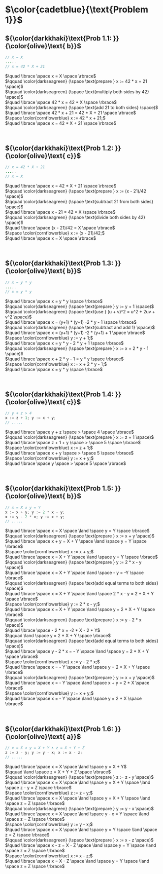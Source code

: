 # $\color{cadetblue}{\text{Problem 1}}$

## ${\color{darkkhaki}\text{Prob 1.1: }}{\color{olive}\text{ b}}$

```java
// x = X
.....
// x = 42 * X + 21
```

$\quad \lbrace \space x = X \space \rbrace$  
$\qquad \color{darkseagreen} (\space \text{prepare } x := 42 * x + 21 \space)$  
$\qquad \color{darkseagreen} (\space \text{multiply both sides by 42} \space)$  
$\quad \lbrace \space 42 * x = 42 * X \space \rbrace$  
$\qquad \color{darkseagreen} (\space \text{add 21 to both sides} \space)$  
$\quad \lbrace \space 42 * x + 21 = 42 * X + 21 \space \rbrace$  
$\space \color{cornflowerblue} x := 42 * x + 21;$  
$\quad \lbrace \space x = 42 * X + 21 \space \rbrace$  

&nbsp;

## ${\color{darkkhaki}\text{Prob 1.2: }}{\color{olive}\text{ c}}$

```java
// x = 42 * X + 21
.....
// x = X
```

$\quad \lbrace \space x = 42 * X + 21 \space \rbrace$  
$\qquad \color{darkseagreen} (\space \text{prepare } x := (x - 21)/42 \space)$  
$\qquad \color{darkseagreen} (\space \text{subtract 21 from both sides} \space)$  
$\quad \lbrace \space x - 21 = 42 * X \space \rbrace$  
$\qquad \color{darkseagreen} (\space \text{divide both sides by 42} \space)$  
$\quad \lbrace \space (x - 21)/42 = X \space \rbrace$  
$\space \color{cornflowerblue} x := (x - 21)/42;$  
$\quad \lbrace \space x = X \space \rbrace$  

&nbsp;

## ${\color{darkkhaki}\text{Prob 1.3: }}{\color{olive}\text{ b}}$

```java
// x = y * y
.....
// x = y * y
```

$\quad \lbrace \space x = y * y \space \rbrace$  
$\qquad \color{darkseagreen} (\space \text{prepare } y := y + 1 \space)$  
$\qquad \color{darkseagreen} (\space \text{use } (u + v)^2 = u^2 + 2uv + v^2 \space)$  
$\quad \lbrace \space x = (y+1) * (y+1) -2 * y - 1 \space \rbrace$  
$\qquad \color{darkseagreen} (\space \text{subtract and add 1} \space)$  
$\quad \lbrace \space x = (y+1) * (y+1) -2 * (y+1) + 1 \space \rbrace$  
$\space \color{cornflowerblue} y := y + 1;$  
$\quad \lbrace \space x = y * y - 2 * y + 1 \space \rbrace$  
$\qquad \color{darkseagreen} (\space \text{prepare } x := x + 2 * y - 1 \space)$  
$\quad \lbrace \space x + 2 * y - 1 = y * y \space \rbrace$  
$\space \color{cornflowerblue} x := x + 2 * y - 1;$  
$\quad \lbrace \space x = y * y \space \rbrace$  

&nbsp;

## ${\color{darkkhaki}\text{Prob 1.4: }}{\color{olive}\text{ c}}$

```java
// y + z > 4
x := z + 1; y := x + y;
// .....
```

$\quad \lbrace \space y + z \space > \space 4 \space \rbrace$  
$\qquad \color{darkseagreen} (\space \text{prepare } x := z + 1 \space)$  
$\quad \lbrace \space z + 1 + y \space > \space 5 \space \rbrace$  
$\space \color{cornflowerblue} x := z + 1;$  
$\quad \lbrace \space x + y \space > \space 5 \space \rbrace$  
$\space \color{cornflowerblue} y := x + y;$  
$\quad \lbrace \space y \space > \space 5 \space \rbrace$  

&nbsp;

## ${\color{darkkhaki}\text{Prob 1.5: }}{\color{olive}\text{ b}}$

```java
// x = X ∧ y = Y 
x := x + y; y := 2 * x - y;
x := y - 2 * x; y := x + y;
// .....
```

$\quad \lbrace \space x = X \space \land \space y = Y \space \rbrace$  
$\qquad \color{darkseagreen} (\space \text{prepare } x := x + y \space)$  
$\quad \lbrace \space x + y = X + Y \space \land \space y = Y \space \rbrace$  
$\space \color{cornflowerblue} x := x + y;$  
$\quad \lbrace \space x = X + Y \space \land \space y = Y \space \rbrace$  
$\qquad \color{darkseagreen} (\space \text{prepare } y := 2 * x - y \space)$  
$\quad \lbrace \space x = X + Y \space \land \space - y = -Y \space \rbrace$  
$\qquad \color{darkseagreen} (\space \text{add equal terms to both sides} \space)$  
$\quad \lbrace \space x = X + Y \space \land \space 2 * x - y = 2 * X + Y \space \rbrace$  
$\space \color{cornflowerblue} y := 2 * x - y;$  
$\quad \lbrace \space x = X + Y \space \land \space y = 2 * X + Y \space \rbrace$  
$\qquad \color{darkseagreen} (\space \text{prepare } x := y - 2 * x \space)$  
$\quad \lbrace \space - 2 * x = -2 * X - 2 * Y$  
$\qquad \land \space y = 2 * X + Y \space \rbrace$  
$\qquad \color{darkseagreen} (\space \text{add equal terms to both sides} \space)$  
$\quad \lbrace \space y - 2 * x = - Y \space \land \space y = 2 * X + Y \space \rbrace$  
$\space \color{cornflowerblue} x := y - 2 * x;$  
$\quad \lbrace \space x = - Y \space \land \space y = 2 * X + Y \space \rbrace$  
$\qquad \color{darkseagreen} (\space \text{prepare } y := x + y \space)$  
$\quad \lbrace \space x = - Y \space \land \space x + y = 2 * X \space \rbrace$  
$\space \color{cornflowerblue} y := x + y;$  
$\quad \lbrace \space x = - Y \space \land \space y = 2 * X \space \rbrace$  

&nbsp;

## ${\color{darkkhaki}\text{Prob 1.6: }}{\color{olive}\text{ a}}$

```java
// x = X ∧ y = X + Y ∧ z = X + Y + Z
z := z - y; y := y - x; x := x - z;
// .....
```

$\quad \lbrace \space x = X \space \land \space y = X + Y$  
$\qquad \land \space z = X + Y + Z \space \rbrace$  
$\qquad \color{darkseagreen} (\space \text{prepare } z := z - y \space)$  
$\quad \lbrace \space x = X \space \land \space y = X + Y \space \land \space z - y = Z \space \rbrace$  
$\space \color{cornflowerblue} z := z - y;$  
$\quad \lbrace \space x = X \space \land \space y = X + Y \space \land \space z = Z \space \rbrace$  
$\qquad \color{darkseagreen} (\space \text{prepare } y := y - x \space)$  
$\quad \lbrace \space x = X \space \land \space y - x = Y \space \land \space z = Z \space \rbrace$  
$\space \color{cornflowerblue} y := y - x;$  
$\quad \lbrace \space x = X \space \land \space y = Y \space \land \space z = Z \space \rbrace$  
$\qquad \color{darkseagreen} (\space \text{prepare } x := x - z \space)$  
$\quad \lbrace \space x - z = X - Z \space \land \space y = Y \space \land \space z = Z \space \rbrace$  
$\space \color{cornflowerblue} x := x - z;$  
$\quad \lbrace \space x = X - Z \space \land \space y = Y \space \land \space z = Z \space \rbrace$  

&nbsp;
